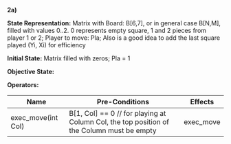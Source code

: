 **2a)**

**State Representation:** Matrix with Board: B[6,7], or in general case B[N,M], filled with values 0..2. 0 represents empty square, 1 and 2 pieces from player 1 or 2; Player to move: Pla; Also is a good idea to add the last square played (Yi, Xi) for efficiency

**Initial State:** Matrix filled with zeros; Pla = 1

**Objective State:** 

**Operators:** 

| Name | Pre-Conditions | Effects |
| ---- | -------------- | ------- |
exec_move(int Col) | B[1, Col] == 0 // for playing at Column Col, the top position of the Column must be empty | exec_move |